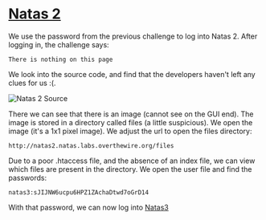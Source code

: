# [Natas 2](http://overthewire.org/wargames/natas/natas2.html "Natas 2 Web Challenge Page")


We use the password from the previous challenge to log into Natas 2. After logging in, the challenge says:

`There is nothing on this page`

We look into the source code, and find that the developers haven't left any clues for us :(. 

![Natas 2 Source](https://github.com/ProDigySML/Security-Writeups/Natas/Natas2/Natas2Source.PNG "Natas 2 Source")

There we can see that there is an image (cannot see on the GUI end). The image is stored in a directory called files (a little suspicious). We open the image (it's a 1x1 pixel image). We adjust the url to open the files directory:

`http://natas2.natas.labs.overthewire.org/files`

Due to a poor .htaccess file, and the absence of an index file, we can view which files are present in the directory. We open the user file and find the passwords:

`natas3:sJIJNW6ucpu6HPZ1ZAchaDtwd7oGrD14`

With that password, we can now log into [Natas3](https://github.com/ProDigySML/Security-Writeups/Natas/Natas3 "Natas 3")
